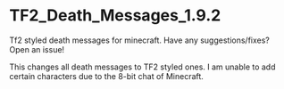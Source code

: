 # TF2_Death_Messages_1.9.2
Tf2 styled death messages for minecraft. Have any suggestions/fixes? Open an issue!

This changes all death messages to TF2 styled ones. I am unable to add certain characters due to the 8-bit chat of Minecraft.
